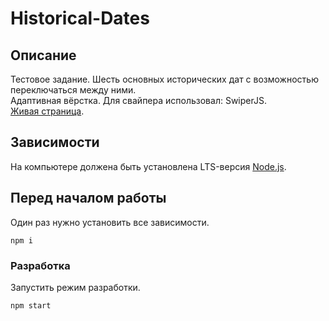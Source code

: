 # Historical-Dates

## Описание

Тестовое задание. Шесть основных исторических дат с возможностью переключаться между ними. <br />
Адаптивная вёрстка. Для свайпера использовал: SwiperJS. <br />
[Живая страница](https://larossa63.github.io/Historical-Dates/).

## Зависимости

На компьютере должена быть установлена LTS-версия [Node.js](https://nodejs.org/en/).

## Перед началом работы

Один раз нужно установить все зависимости.

```shell
npm i
```

### Разработка

Запустить режим разработки.

```shell
npm start
```

